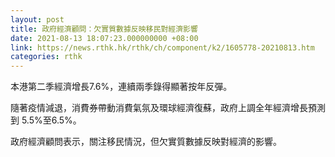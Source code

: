 ```yaml
---
layout: post
title: 政府經濟顧問：欠實質數據反映移民對經濟影響
date: 2021-08-13 18:07:23.000000000 +08:00
link: https://news.rthk.hk/rthk/ch/component/k2/1605778-20210813.htm
categories: rthk
---
```


本港第二季經濟增長7.6%，連續兩季錄得顯著按年反彈。

隨著疫情減退，消費券帶動消費氣氛及環球經濟復蘇，政府上調全年經濟增長預測到 5.5%至6.5%。

政府經濟顧問表示，關注移民情況，但欠實質數據反映對經濟的影響。
